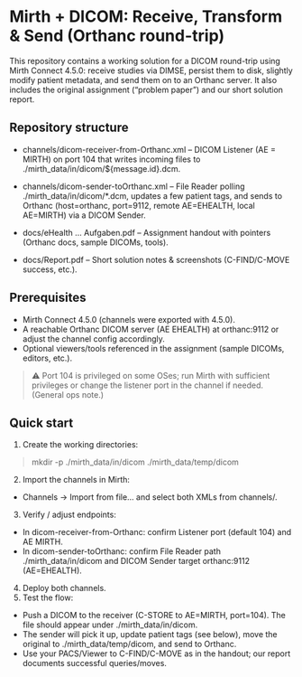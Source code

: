 # Mirth + DICOM: Receive, Transform & Send (Orthanc round-trip)

This repository contains a working solution for a DICOM round-trip using Mirth Connect 4.5.0: receive studies via DIMSE, persist them to disk, slightly modify patient metadata, and send them on to an Orthanc server. It also includes the original assignment (“problem paper”) and our short solution report.

## Repository structure
- channels/dicom-receiver-from-Orthanc.xml – DICOM Listener (AE = MIRTH) on port 104 that writes incoming files to ./mirth_data/in/dicom/${message.id}.dcm. 

- channels/dicom-sender-toOrthanc.xml – File Reader polling ./mirth_data/in/dicom/*.dcm, updates a few patient tags, and sends to Orthanc (host=orthanc, port=9112, remote AE=EHEALTH, local AE=MIRTH) via a DICOM Sender. 

- docs/eHealth … Aufgaben.pdf – Assignment handout with pointers (Orthanc docs, sample DICOMs, tools). 

- docs/Report.pdf – Short solution notes & screenshots (C-FIND/C-MOVE success, etc.). 

## Prerequisites
- Mirth Connect 4.5.0 (channels were exported with 4.5.0). 
- A reachable Orthanc DICOM server (AE EHEALTH) at orthanc:9112 or adjust the channel config accordingly. 
- Optional viewers/tools referenced in the assignment (sample DICOMs, editors, etc.). 

> ⚠️ Port 104 is privileged on some OSes; run Mirth with sufficient privileges or change the listener port in the channel if needed. (General ops note.)

## Quick start
1. Create the working directories:
> mkdir -p ./mirth_data/in/dicom ./mirth_data/temp/dicom
2. Import the channels in Mirth:
- Channels → Import from file… and select both XMLs from channels/.

3. Verify / adjust endpoints:
- In dicom-receiver-from-Orthanc: confirm Listener port (default 104) and AE MIRTH. 
- In dicom-sender-toOrthanc: confirm File Reader path ./mirth_data/in/dicom and DICOM Sender target orthanc:9112 (AE=EHEALTH). 
4. Deploy both channels.
5. Test the flow:
- Push a DICOM to the receiver (C-STORE to AE=MIRTH, port=104). The file should appear under ./mirth_data/in/dicom. 
- The sender will pick it up, update patient tags (see below), move the original to ./mirth_data/temp/dicom, and send to Orthanc. 
- Use your PACS/Viewer to C-FIND/C-MOVE as in the handout; our report documents successful queries/moves.